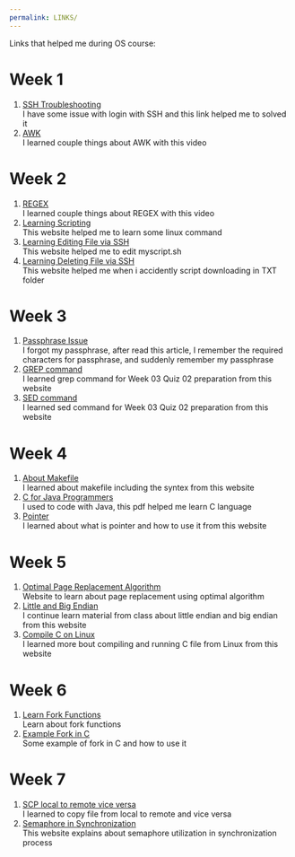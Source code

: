 ```yaml
---
permalink: LINKS/
---
```


Links that helped me during OS course:

# Week 1
1. [SSH Troubleshooting](https://stackoverflow.com/questions/20840012/ssh-remote-host-identification-has-changed) <br>
I have some issue with login with SSH and this link helped me to solved it
2. [AWK](https://youtu.be/9YOZmI-zWok)<br>
I learned couple things about AWK with this video

# Week 2
1. [REGEX](https://www.youtube.com/watch?v=bgBWp9EIlMM+)<br>
I learned couple things about REGEX with this video
2. [Learning Scripting](https://linuxcommand.org/lc3_wss0010.php)<br>
This website helped me to learn some linux command
3. [Learning Editing File via SSH](https://help.dreamhost.com/hc/en-us/articles/115006413028-Creating-and-editing-a-file-via-SSH)<br>
This website helped me to edit myscript.sh
4. [Learning Deleting File via SSH](https://linuxize.com/post/how-to-remove-files-and-directories-using-linux-command-line/)<br>
This website helped me when i accidently script downloading in TXT folder

# Week 3
1. [Passphrase Issue](https://its.uiowa.edu/support/article/2549)<br>
I forgot my passphrase, after read this article, I remember the required characters for passphrase, and suddenly remember my passphrase
2. [GREP command](https://www.geeksforgeeks.org/grep-command-in-unixlinux/)<br>
I learned grep command for Week 03 Quiz 02 preparation from this website
3. [SED command](https://www.geeksforgeeks.org/sed-command-in-linux-unix-with-examples/)<br>
I learned sed command for Week 03 Quiz 02 preparation from this website

# Week 4
1. [About Makefile](https://makefiletutorial.com)<br>
I learned about makefile including the syntex from this website
2. [C for Java Programmers](https://www.cs.rochester.edu/u/ferguson/csc/c/c-for-java-programmers.pdf)<br>
I used to code with Java, this pdf helped me learn C language
3. [Pointer](https://www.tutorialspoint.com/cprogramming/c_pointers.htm)<br>
I learned about what is pointer and how to use it from this website

# Week 5
1. [Optimal Page Replacement Algorithm](https://www.geeksforgeeks.org/optimal-page-replacement-algorithm/?ref=rp)<br>
Website to learn about page replacement using optimal algorithm
2. [Little and Big Endian](https://www.techtarget.com/searchnetworking/definition/big-endian-and-little-endian)<br>
I continue learn material from class about little endian and big endian from this website
3. [Compile C on Linux](https://www.javatpoint.com/linux-make-command)<br>
I learned more bout compiling and running C file from Linux from this website

# Week 6
1. [Learn Fork Functions](https://www.section.io/engineering-education/fork-in-c-programming-language/)<br>
Learn about fork functions
3. [Example Fork in C](https://www.geeksforgeeks.org/fork-system-call/)<br>
Some example of fork in C and how to use it

# Week 7
1. [SCP local to remote vice versa](https://linuxize.com/post/how-to-use-scp-command-to-securely-transfer-files/)<br>
I learned to copy file from local to remote and vice versa
2. [Semaphore in Synchronization](https://www.geeksforgeeks.org/semaphores-in-process-synchronization/)<br>
This website explains about semaphore utilization in synchronization process
